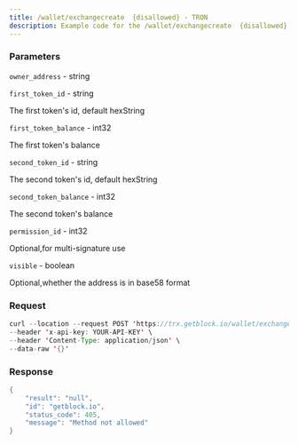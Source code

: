 ```yaml
---
title: /wallet/exchangecreate  {disallowed} - TRON
description: Example code for the /wallet/exchangecreate  {disallowed} rest method. Сomplete guide on how to use /wallet/exchangecreate  {disallowed} rest in GetBlock.io Web3 documentation.
---
```


### Parameters


`owner_address` - string

`first_token_id` - string

The first token's id, default hexString

`first_token_balance` - int32

The first token's balance

`second_token_id` - string

The second token's id, default hexString

`second_token_balance` - int32

The second token's balance

`permission_id` - int32

Optional,for multi-signature use

`visible` - boolean

Optional,whether the address is in base58 format

### Request

``` java
curl --location --request POST 'https://trx.getblock.io/wallet/exchangecreate' \
--header 'x-api-key: YOUR-API-KEY' \
--header 'Content-Type: application/json' \
--data-raw '{}'
```

###  Response

``` java
{
    "result": "null",
    "id": "getblock.io",
    "status_code": 405,
    "message": "Method not allowed"
}
```

